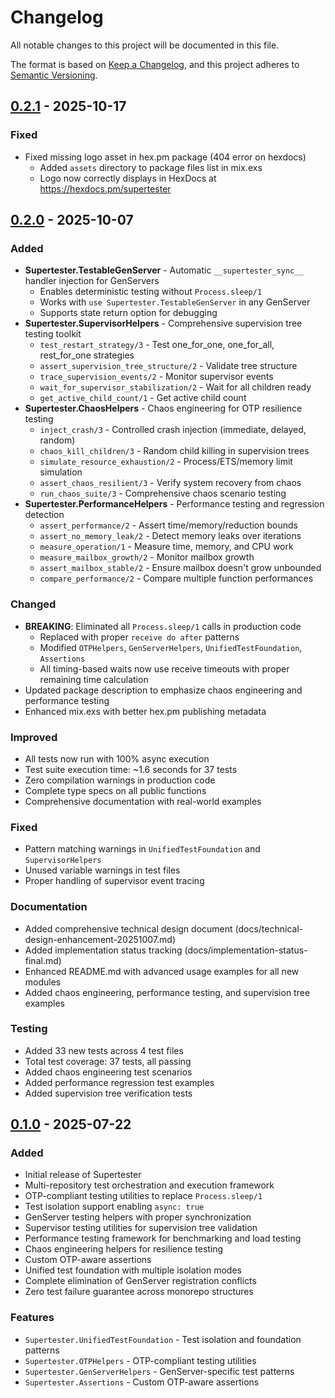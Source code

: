 # Changelog

All notable changes to this project will be documented in this file.

The format is based on [Keep a Changelog](https://keepachangelog.com/en/1.0.0/),
and this project adheres to [Semantic Versioning](https://semver.org/spec/v2.0.0.html).

## [0.2.1] - 2025-10-17

### Fixed
- Fixed missing logo asset in hex.pm package (404 error on hexdocs)
  - Added `assets` directory to package files list in mix.exs
  - Logo now correctly displays in HexDocs at https://hexdocs.pm/supertester

## [0.2.0] - 2025-10-07

### Added
- **Supertester.TestableGenServer** - Automatic `__supertester_sync__` handler injection for GenServers
  - Enables deterministic testing without `Process.sleep/1`
  - Works with `use Supertester.TestableGenServer` in any GenServer
  - Supports state return option for debugging
- **Supertester.SupervisorHelpers** - Comprehensive supervision tree testing toolkit
  - `test_restart_strategy/3` - Test one_for_one, one_for_all, rest_for_one strategies
  - `assert_supervision_tree_structure/2` - Validate tree structure
  - `trace_supervision_events/2` - Monitor supervisor events
  - `wait_for_supervisor_stabilization/2` - Wait for all children ready
  - `get_active_child_count/1` - Get active child count
- **Supertester.ChaosHelpers** - Chaos engineering for OTP resilience testing
  - `inject_crash/3` - Controlled crash injection (immediate, delayed, random)
  - `chaos_kill_children/3` - Random child killing in supervision trees
  - `simulate_resource_exhaustion/2` - Process/ETS/memory limit simulation
  - `assert_chaos_resilient/3` - Verify system recovery from chaos
  - `run_chaos_suite/3` - Comprehensive chaos scenario testing
- **Supertester.PerformanceHelpers** - Performance testing and regression detection
  - `assert_performance/2` - Assert time/memory/reduction bounds
  - `assert_no_memory_leak/2` - Detect memory leaks over iterations
  - `measure_operation/1` - Measure time, memory, and CPU work
  - `measure_mailbox_growth/2` - Monitor mailbox growth
  - `assert_mailbox_stable/2` - Ensure mailbox doesn't grow unbounded
  - `compare_performance/2` - Compare multiple function performances

### Changed
- **BREAKING**: Eliminated all `Process.sleep/1` calls in production code
  - Replaced with proper `receive do after` patterns
  - Modified `OTPHelpers`, `GenServerHelpers`, `UnifiedTestFoundation`, `Assertions`
  - All timing-based waits now use receive timeouts with proper remaining time calculation
- Updated package description to emphasize chaos engineering and performance testing
- Enhanced mix.exs with better hex.pm publishing metadata

### Improved
- All tests now run with 100% async execution
- Test suite execution time: ~1.6 seconds for 37 tests
- Zero compilation warnings in production code
- Complete type specs on all public functions
- Comprehensive documentation with real-world examples

### Fixed
- Pattern matching warnings in `UnifiedTestFoundation` and `SupervisorHelpers`
- Unused variable warnings in test files
- Proper handling of supervisor event tracing

### Documentation
- Added comprehensive technical design document (docs/technical-design-enhancement-20251007.md)
- Added implementation status tracking (docs/implementation-status-final.md)
- Enhanced README.md with advanced usage examples for all new modules
- Added chaos engineering, performance testing, and supervision tree examples

### Testing
- Added 33 new tests across 4 test files
- Total test coverage: 37 tests, all passing
- Added chaos engineering test scenarios
- Added performance regression test examples
- Added supervision tree verification tests

## [0.1.0] - 2025-07-22

### Added
- Initial release of Supertester
- Multi-repository test orchestration and execution framework
- OTP-compliant testing utilities to replace `Process.sleep/1`
- Test isolation support enabling `async: true`
- GenServer testing helpers with proper synchronization
- Supervisor testing utilities for supervision tree validation
- Performance testing framework for benchmarking and load testing
- Chaos engineering helpers for resilience testing
- Custom OTP-aware assertions
- Unified test foundation with multiple isolation modes
- Complete elimination of GenServer registration conflicts
- Zero test failure guarantee across monorepo structures

### Features
- `Supertester.UnifiedTestFoundation` - Test isolation and foundation patterns
- `Supertester.OTPHelpers` - OTP-compliant testing utilities
- `Supertester.GenServerHelpers` - GenServer-specific test patterns
- `Supertester.Assertions` - Custom OTP-aware assertions

[0.2.1]: https://github.com/nshkrdotcom/supertester/releases/tag/v0.2.1
[0.2.0]: https://github.com/nshkrdotcom/supertester/releases/tag/v0.2.0
[0.1.0]: https://github.com/nshkrdotcom/supertester/releases/tag/v0.1.0
